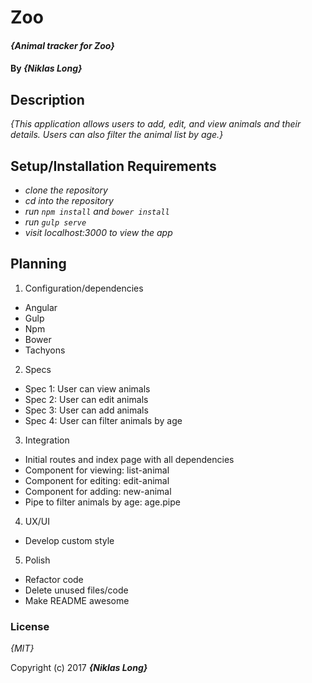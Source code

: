 # Zoo

#### _{Animal tracker for Zoo}_

#### By _**{Niklas Long}**_

## Description

_{This application allows users to add, edit, and view animals and their details. Users can also filter the animal list by age.}_

## Setup/Installation Requirements

* _clone the repository_
* _cd into the repository_
* _run `npm install` and `bower install`_
* _run `gulp serve`_
* _visit localhost:3000 to view the app_


## Planning

1. Configuration/dependencies
  * Angular
  * Gulp
  * Npm
  * Bower
  * Tachyons

2. Specs
  * Spec 1: User can view animals
  * Spec 2: User can edit animals
  * Spec 3: User can add animals
  * Spec 4: User can filter animals by age

3. Integration
  * Initial routes and index page with all dependencies
  * Component for viewing: list-animal
  * Component for editing: edit-animal
  * Component for adding: new-animal
  * Pipe to filter animals by age: age.pipe

4. UX/UI
  * Develop custom style

5. Polish
  * Refactor code
  * Delete unused files/code
  * Make README awesome

### License

*{MIT}*

Copyright (c) 2017 **_{Niklas Long}_**